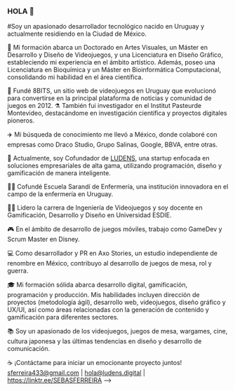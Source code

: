### HOLA 👋

#Soy un apasionado desarrollador tecnológico nacido en Uruguay y actualmente residiendo en la Ciudad de México.

📜 Mi formación abarca un Doctorado en Artes Visuales, un Máster en Desarrollo y Diseño de Videojuegos, y una Licenciatura en Diseño Gráfico, estableciendo mi experiencia en el ámbito artístico. Además, poseo una Licenciatura en Bioquímica y un Máster en Bioinformática Computacional, consolidando mi habilidad en el área científica.

📰 Fundé 8BITS, un sitio web de videojuegos en Uruguay que evolucionó para convertirse en la principal plataforma de noticias y comunidad de juegos en 2012. 
⚗️ También fui investigador en el Institut Pasteurde Montevideo, destacándome en investigación científica y proyectos digitales pioneros.

✈️ Mi búsqueda de conocimiento me llevó a México, donde colaboré con empresas como Draco Studio, Grupo Salinas, Google, BBVA, entre otras.

🤝 Actualmente, soy Cofundador de  [LUDENS](https://www.ludens.digital/), una startup enfocada en soluciones empresariales de alta gama, utilizando programación, diseño y gamificación de manera inteligente.

👨‍⚕️ Cofundé Escuela Sarandí de Enfermería, una institución innovadora en el campo de la enfermería en Uruguay.

👨‍🏫 Lidero la carrera de Ingeniería de Videojuegos y soy docente en Gamificación, Desarrollo y Diseño en Universidad ESDIE.

🎮 En el ámbito de desarrollo de juegos móviles, trabajo como GameDev y Scrum Master en Disney.

💻 Como desarrollador y PR en Axo Stories, un estudio independiente de renombre en México, contribuyo al desarrollo de juegos de mesa, rol y guerra.

🎓 Mi formación sólida abarca desarrollo digital, gamificación, programación y producción. Mis habilidades incluyen dirección de proyectos (metodología ágil), desarrollo web, videojuegos, diseño gráfico y UX/UI, así como áreas relacionadas con la generación de contenido y gamificación para diferentes sectores.

📚 Soy un apasionado de los videojuegos, juegos de mesa, wargames, cine, cultura japonesa y las últimas tendencias en diseño y desarrollo de comunicación.

☕ ¡Contáctame para iniciar un emocionante proyecto juntos!
sferreira433@gmail.com | hola@ludens.digital | https://linktr.ee/SEBASFERREIRA
-->
